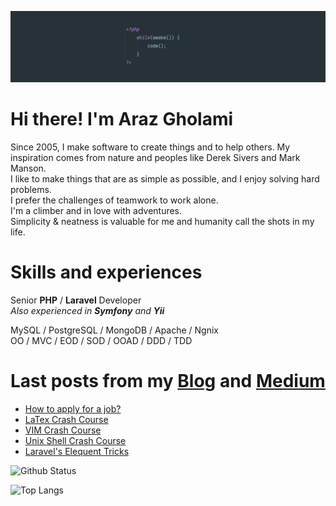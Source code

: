 ![Cover](https://github.com/arazgholami/arazgholami/blob/master/cover.jpg)
# Hi there! I'm Araz Gholami

Since 2005, I make software to create things and to help others. My inspiration comes from nature and peoples like Derek Sivers and Mark Manson.<br>
I like to make things that are as simple as possible, and I enjoy solving hard problems.  <br>
I prefer the challenges of teamwork to work alone.<br>
I'm a climber and in love with adventures.  <br>
Simplicity & neatness is valuable for me and humanity call the shots in my life.


# Skills and experiences
Senior **PHP**  /  **Laravel**  Developer <br>
_Also experienced in **Symfony**  and  **Yii**<br>_

MySQL / PostgreSQL / MongoDB / Apache / Ngnix<br>
OO / MVC / EOD / SOD / OOAD / DDD / TDD<br>

# Last posts from my [Blog](https:://arazgholami.com) and [Medium](https://arazgholami.medium.com/)
- [How to apply for a job?](https://arazgholami.medium.com/how-to-apply-for-a-job-1a44fdc42054)
- [LaTex Crash Course](https://arazgholami.com/latex-wtf-course/)
- [VIM Crash Course](https://arazgholami.com/vim-wtf-course/)
- [Unix Shell  Crash Course](https://arazgholami.com/linux-terminal-wtf-course/)
- [Laravel's Elequent Tricks](https://arazgholami.com/20-laravel-eloquent-tips-and-tricks/)

![Github Status](https://github-readme-stats.vercel.app/api?username=arazgholami&show_icons=true&hide=stars&include_all_commits=true)

![Top Langs](https://github-readme-stats.vercel.app/api/top-langs/?username=arazgholami&layout=compact&langs_count=10)
